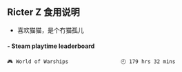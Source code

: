 ## Ricter Z 食用说明
- 喜欢猫猫，是个冇猫孤儿

<!-- steam-box start -->
#### - Steam playtime leaderboard
```text
🎮 World of Warships                 🕘 179 hrs 32 mins
```
<!-- Powered by https://github.com/YouEclipse/steam-box . -->
<!-- steam-box end -->
